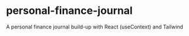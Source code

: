 # personal-finance-journal

A personal finance journal build-up with React (useContext) and Tailwind